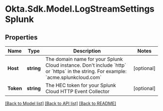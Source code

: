 # Okta.Sdk.Model.LogStreamSettingsSplunk

## Properties

Name | Type | Description | Notes
------------ | ------------- | ------------- | -------------
**Host** | **string** | The domain name for your Splunk Cloud instance. Don&#39;t include &#x60;http&#x60; or &#x60;https&#x60; in the string. For example: &#x60;acme.splunkcloud.com&#x60; | [optional] 
**Token** | **string** | The HEC token for your Splunk Cloud HTTP Event Collector | [optional] 

[[Back to Model list]](../README.md#documentation-for-models) [[Back to API list]](../README.md#documentation-for-api-endpoints) [[Back to README]](../README.md)

